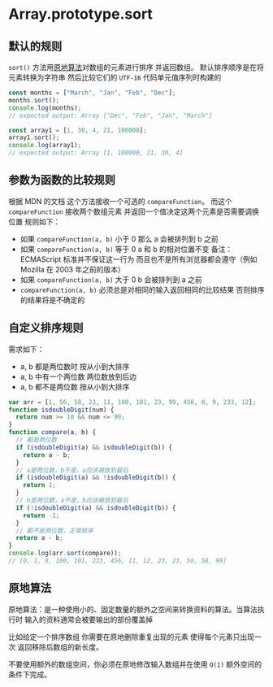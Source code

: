 # Array.prototype.sort

## 默认的规则

`sort()` 方法用[原地算法](https://en.wikipedia.org/wiki/In-place_algorithm)对数组的元素进行排序 并返回数组。
默认排序顺序是在将元素转换为字符串 然后比较它们的 `UTF-16` 代码单元值序列时构建的

```js
const months = ["March", "Jan", "Feb", "Dec"];
months.sort();
console.log(months);
// expected output: Array ["Dec", "Feb", "Jan", "March"]

const array1 = [1, 30, 4, 21, 100000];
array1.sort();
console.log(array1);
// expected output: Array [1, 100000, 21, 30, 4]
```

## 参数为函数的比较规则

根据 MDN 的文档 这个方法接收一个可选的 `compareFunction`。
而这个 `compareFunction` 接收两个数组元素 并返回一个值决定这两个元素是否需要调换位置 规则如下：

- 如果 `compareFunction(a, b)` 小于 0 那么 a 会被排列到 b 之前
- 如果 `compareFunction(a, b)` 等于 0 a 和 b 的相对位置不变
  备注：ECMAScript 标准并不保证这一行为 而且也不是所有浏览器都会遵守（例如 Mozilla 在 2003 年之前的版本）
- 如果 `compareFunction(a, b)` 大于 0 b 会被排列到 a 之前
- `compareFunction(a, b)` 必须总是对相同的输入返回相同的比较结果 否则排序的结果将是不确定的

## 自定义排序规则

需求如下：

- a, b 都是两位数时 按从小到大排序
- a, b 中有一个两位数 两位数放到后边
- a, b 都不是两位数 按从小到大排序

```js
var arr = [1, 56, 58, 23, 11, 100, 101, 23, 99, 456, 0, 9, 233, 12];
function isdoubleDigit(num) {
  return num >= 10 && num <= 99;
}
function compare(a, b) {
  // 都是两位数
  if (isdoubleDigit(a) && isdoubleDigit(b)) {
    return a - b;
  }
  // a是两位数，b不是，a应该被放到最后
  if (isdoubleDigit(a) && !isdoubleDigit(b)) {
    return 1;
  }
  // b是两位数，a不是，b应该被放到最后
  if (!isdoubleDigit(a) && isdoubleDigit(b)) {
    return -1;
  }
  // 都不是两位数，正常排序
  return a - b;
}
console.log(arr.sort(compare));
// [0, 1, 9, 100, 101, 233, 456, 11, 12, 23, 23, 56, 58, 99]
```

## 原地算法

原地算法：是一种使用小的、固定数量的额外之空间来转换资料的算法。当算法执行时 输入的资料通常会被要输出的部份覆盖掉

比如给定一个排序数组 你需要在原地删除重复出现的元素 使得每个元素只出现一次 返回移除后数组的新长度。

不要使用额外的数组空间，你必须在原地修改输入数组并在使用 `O(1)` 额外空间的条件下完成。
